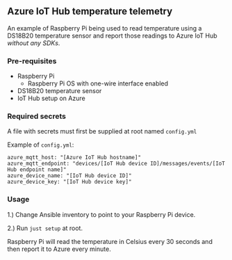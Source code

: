 ## Azure IoT Hub temperature telemetry

An example of Raspberry Pi being used to read temperature using a DS18B20 temperature sensor and report those readings to Azure IoT Hub *without any SDKs*.

### Pre-requisites

- Raspberry Pi
  - Raspberry Pi OS with one-wire interface enabled
- DS18B20 temperature sensor
- IoT Hub setup on Azure

### Required secrets

A file with secrets must first be supplied at root named `config.yml`

Example of `config.yml`:

```
azure_mqtt_host: "[Azure IoT Hub hostname]"
azure_mqtt_endpoint: "devices/[IoT Hub device ID]/messages/events/[IoT Hub endpoint name]"
azure_device_name: "[IoT Hub device ID]"
azure_device_key: "[IoT Hub device key]"
```

### Usage

1.) Change Ansible inventory to point to your Raspberry Pi device.

2.) Run `just setup` at root.

Raspberry Pi will read the temperature in Celsius every 30 seconds and then report it to Azure every minute.
